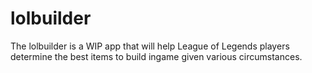 # lolbuilder

The lolbuilder is a WIP app that will help League of Legends players determine the best items to build ingame given various circumstances.
